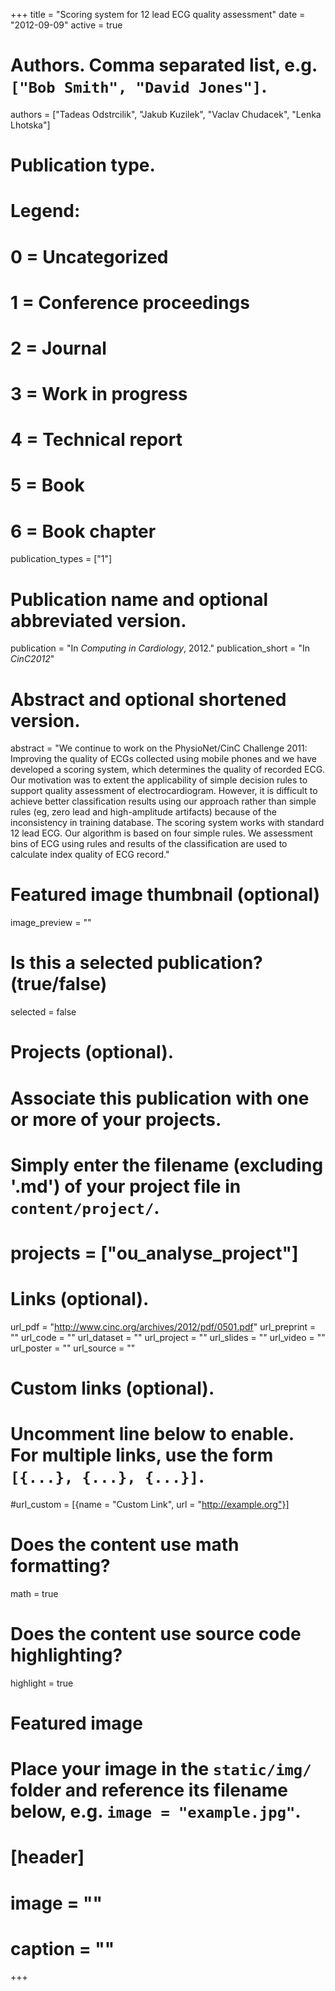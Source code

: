 +++
title = "Scoring system for 12 lead ECG quality assessment"
date = "2012-09-09"
active = true

# Authors. Comma separated list, e.g. `["Bob Smith", "David Jones"]`.
authors = ["Tadeas Odstrcilik", "Jakub Kuzilek", "Vaclav Chudacek", "Lenka Lhotska"]

# Publication type.
# Legend:
# 0 = Uncategorized
# 1 = Conference proceedings
# 2 = Journal
# 3 = Work in progress
# 4 = Technical report
# 5 = Book
# 6 = Book chapter
publication_types = ["1"]

# Publication name and optional abbreviated version.
publication = "In *Computing in Cardiology*, 2012."
publication_short = "In *CinC2012*"

# Abstract and optional shortened version.
abstract = "We continue to work on the PhysioNet/CinC Challenge 2011: Improving the quality of ECGs collected using mobile phones and we have developed a scoring system, which  determines the quality of recorded ECG. Our motivation was to extent the applicability of simple decision rules to support quality assessment of electrocardiogram. However, it is difficult to achieve better classification results using our approach rather than simple rules (eg, zero lead and high-amplitude artifacts) because of the inconsistency in training database. The scoring system works with standard 12 lead ECG. Our algorithm is based on four simple rules. We assessment bins of ECG using rules and results of the classification are used to calculate index quality of ECG record."

# Featured image thumbnail (optional)
image_preview = ""

# Is this a selected publication? (true/false)
selected = false

# Projects (optional).
#   Associate this publication with one or more of your projects.
#   Simply enter the filename (excluding '.md') of your project file in `content/project/`.
# projects = ["ou_analyse_project"]

# Links (optional).
url_pdf = "http://www.cinc.org/archives/2012/pdf/0501.pdf"
url_preprint = ""
url_code = ""
url_dataset = ""
url_project = ""
url_slides = ""
url_video = ""
url_poster = ""
url_source = ""

# Custom links (optional).
#   Uncomment line below to enable. For multiple links, use the form `[{...}, {...}, {...}]`.
#url_custom = [{name = "Custom Link", url = "http://example.org"}]

# Does the content use math formatting?
math = true

# Does the content use source code highlighting?
highlight = true

# Featured image
# Place your image in the `static/img/` folder and reference its filename below, e.g. `image = "example.jpg"`.
# [header]
# image = ""
# caption = ""

+++


